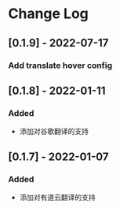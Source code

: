 # Change Log

## [0.1.9] - 2022-07-17
### Add translate hover config

## [0.1.8] - 2022-01-11
### Added

- 添加对谷歌翻译的支持
## [0.1.7] - 2022-01-07
### Added

- 添加对有道云翻译的支持
